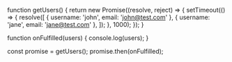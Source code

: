 function getUsers() {
  return new Promise((resolve, reject) => {
    setTimeout(() => {
      resolve([
        { username: 'john', email: 'john@test.com' },
        { username: 'jane', email: 'jane@test.com' },
      ]);
    }, 1000);
  });
}

function onFulfilled(users) {
  console.log(users);
}

const promise = getUsers();
promise.then(onFulfilled);